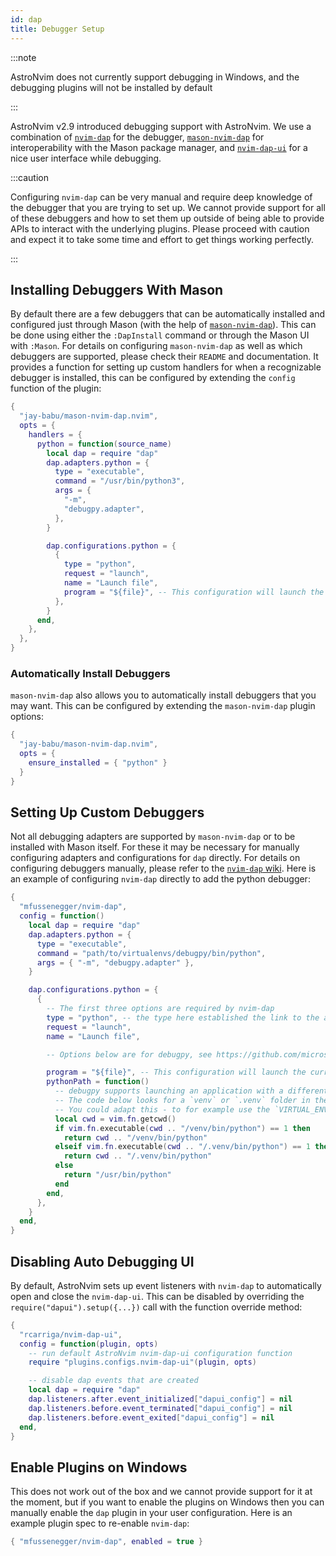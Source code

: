 ```yaml
---
id: dap
title: Debugger Setup
---
```


:::note

AstroNvim does not currently support debugging in Windows, and the debugging plugins will not be installed by default

:::

AstroNvim v2.9 introduced debugging support with AstroNvim. We use a combination of [`nvim-dap`](https://github.com/mfussenegger/nvim-dap) for the debugger, [`mason-nvim-dap`](https://github.com/jay-babu/mason-nvim-dap.nvim) for interoperability with the Mason package manager, and [`nvim-dap-ui`](https://github.com/rcarriga/nvim-dap-ui) for a nice user interface while debugging.

:::caution

Configuring `nvim-dap` can be very manual and require deep knowledge of the debugger that you are trying to set up. We cannot provide support for all of these debuggers and how to set them up outside of being able to provide APIs to interact with the underlying plugins. Please proceed with caution and expect it to take some time and effort to get things working perfectly.

:::

## Installing Debuggers With Mason

By default there are a few debuggers that can be automatically installed and configured just through Mason (with the help of [`mason-nvim-dap`](https://github.com/jay-babu/mason-nvim-dap.nvim)). This can be done using either the `:DapInstall` command or through the Mason UI with `:Mason`. For details on configuring `mason-nvim-dap` as well as which debuggers are supported, please check their `README` and documentation. It provides a function for setting up custom handlers for when a recognizable debugger is installed, this can be configured by extending the `config` function of the plugin:

```lua
{
  "jay-babu/mason-nvim-dap.nvim",
  opts = {
    handlers = {
      python = function(source_name)
        local dap = require "dap"
        dap.adapters.python = {
          type = "executable",
          command = "/usr/bin/python3",
          args = {
            "-m",
            "debugpy.adapter",
          },
        }

        dap.configurations.python = {
          {
            type = "python",
            request = "launch",
            name = "Launch file",
            program = "${file}", -- This configuration will launch the current file if used.
          },
        }
      end,
    },
  },
}
```

### Automatically Install Debuggers

`mason-nvim-dap` also allows you to automatically install debuggers that you may want. This can be configured by extending the `mason-nvim-dap` plugin options:

```lua
{
  "jay-babu/mason-nvim-dap.nvim",
  opts = {
    ensure_installed = { "python" }
  }
}
```

## Setting Up Custom Debuggers

Not all debugging adapters are supported by `mason-nvim-dap` or to be installed with Mason itself. For these it may be necessary for manually configuring adapters and configurations for `dap` directly. For details on configuring debuggers manually, please refer to the [`nvim-dap` wiki](https://github.com/mfussenegger/nvim-dap/wiki). Here is an example of configuring `nvim-dap` directly to add the python debugger:

```lua
{
  "mfussenegger/nvim-dap",
  config = function()
    local dap = require "dap"
    dap.adapters.python = {
      type = "executable",
      command = "path/to/virtualenvs/debugpy/bin/python",
      args = { "-m", "debugpy.adapter" },
    }

    dap.configurations.python = {
      {
        -- The first three options are required by nvim-dap
        type = "python", -- the type here established the link to the adapter definition: `dap.adapters.python`
        request = "launch",
        name = "Launch file",

        -- Options below are for debugpy, see https://github.com/microsoft/debugpy/wiki/Debug-configuration-settings for supported options

        program = "${file}", -- This configuration will launch the current file if used.
        pythonPath = function()
          -- debugpy supports launching an application with a different interpreter then the one used to launch debugpy itself.
          -- The code below looks for a `venv` or `.venv` folder in the current directly and uses the python within.
          -- You could adapt this - to for example use the `VIRTUAL_ENV` environment variable.
          local cwd = vim.fn.getcwd()
          if vim.fn.executable(cwd .. "/venv/bin/python") == 1 then
            return cwd .. "/venv/bin/python"
          elseif vim.fn.executable(cwd .. "/.venv/bin/python") == 1 then
            return cwd .. "/.venv/bin/python"
          else
            return "/usr/bin/python"
          end
        end,
      },
    }
  end,
}
```

## Disabling Auto Debugging UI

By default, AstroNvim sets up event listeners with `nvim-dap` to automatically open and close the `nvim-dap-ui`. This can be disabled by overriding the `require("dapui").setup({...})` call with the function override method:

```lua
{
  "rcarriga/nvim-dap-ui",
  config = function(plugin, opts)
    -- run default AstroNvim nvim-dap-ui configuration function
    require "plugins.configs.nvim-dap-ui"(plugin, opts)

    -- disable dap events that are created
    local dap = require "dap"
    dap.listeners.after.event_initialized["dapui_config"] = nil
    dap.listeners.before.event_terminated["dapui_config"] = nil
    dap.listeners.before.event_exited["dapui_config"] = nil
  end,
}
```

## Enable Plugins on Windows

This does not work out of the box and we cannot provide support for it at the moment, but if you want to enable the plugins on Windows then you can manually enable the `dap` plugin in your user configuration. Here is an example plugin spec to re-enable `nvim-dap`:

```lua
{ "mfussenegger/nvim-dap", enabled = true }
```
